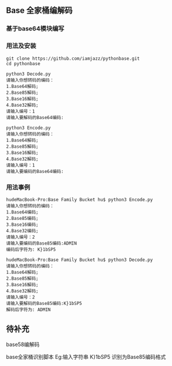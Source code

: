 ## Base 全家桶编解码

### 基于base64模块编写

### 用法及安装
```
git clone https://github.com/iamjazz/pythonbase.git
cd pythonbase
```

```
python3 Decode.py  
请输入你想转码的编码：
1.Base64解码;
2.Base85解码;
3.Base16解码;
4.Base32解码;
请输入编号：1
请输入要解码的Base64编码:
```

```
python3 Encode.py  
请输入你想转码的编码：
1.Base64解码;
2.Base85解码;
3.Base16解码;
4.Base32解码;
请输入编号：1
请输入要编码的Base64编码:
```

### 用法事例
```
hudeMacBook-Pro:Base Family Bucket hu$ python3 Encode.py 
请输入你想转码的编码：
1.Base64编码;
2.Base85编码;
3.Base16编码;
4.Base32编码;
请输入编号：2
请输入要编码的Base85编码:ADMIN
编码后字符为: K}1bSP5

hudeMacBook-Pro:Base Family Bucket hu$ python3 Decode.py 
请输入你想转码的编码：
1.Base64解码;
2.Base85解码;
3.Base16解码;
4.Base32解码;
请输入编号：2
请输入要解码的Base85编码:K}1bSP5
解码后字符为: ADMIN
```
## 待补充
base58编解码

base全家桶识别脚本  Eg:输入字符串 K}1bSP5 识别为Base85编码格式
